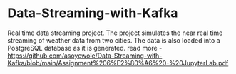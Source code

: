 # Data-Streaming-with-Kafka
Real time data streaming project. The project simulates the near real time streaming of weather data from two cities. The data is also loaded into a PostgreSQL database as it is generated. read more - https://github.com/asoyewole/Data-Streaming-with-Kafka/blob/main/Assignment%206%E2%80%A6%20-%20JupyterLab.pdf
